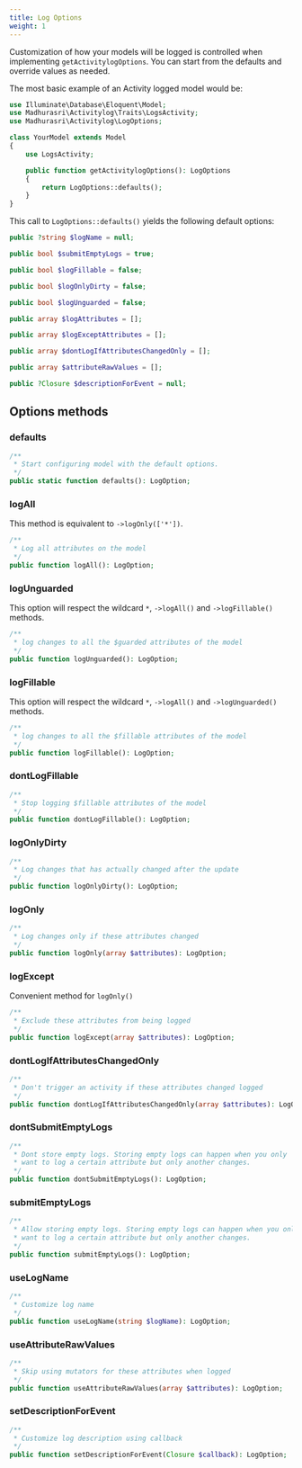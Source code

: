 ```yaml
---
title: Log Options
weight: 1
---
```


Customization of how your models will be logged is controlled when implementing `getActivitylogOptions`. You can start from the defaults and override values as needed.

The most basic example of an Activity logged model would be:

```php
use Illuminate\Database\Eloquent\Model;
use Madhurasri\Activitylog\Traits\LogsActivity;
use Madhurasri\Activitylog\LogOptions;

class YourModel extends Model
{
    use LogsActivity;

    public function getActivitylogOptions(): LogOptions
    {
        return LogOptions::defaults();
    }
}
```

This call to `LogOptions::defaults()` yields the following default options:

```php
public ?string $logName = null;

public bool $submitEmptyLogs = true;

public bool $logFillable = false;

public bool $logOnlyDirty = false;

public bool $logUnguarded = false;

public array $logAttributes = [];

public array $logExceptAttributes = [];

public array $dontLogIfAttributesChangedOnly = [];

public array $attributeRawValues = [];

public ?Closure $descriptionForEvent = null;
```

## Options methods

### defaults

```php
/**
 * Start configuring model with the default options.
 */
public static function defaults(): LogOption;
```

### logAll

This method is equivalent to `->logOnly(['*'])`.

```php
/**
 * Log all attributes on the model
 */
public function logAll(): LogOption;
```

### logUnguarded

This option will respect the wildcard `*`, `->logAll()` and `->logFillable()` methods.

```php
/**
 * log changes to all the $guarded attributes of the model
 */
public function logUnguarded(): LogOption;
```

### logFillable

This option will respect the wildcard `*`, `->logAll()` and `->logUnguarded()` methods.

```php
/**
 * log changes to all the $fillable attributes of the model
 */
public function logFillable(): LogOption;
```

### dontLogFillable

```php
/**
 * Stop logging $fillable attributes of the model
 */
public function dontLogFillable(): LogOption;
```

### logOnlyDirty

```php
/**
 * Log changes that has actually changed after the update
 */
public function logOnlyDirty(): LogOption;
```

### logOnly

```php
/**
 * Log changes only if these attributes changed
 */
public function logOnly(array $attributes): LogOption;
```

### logExcept

Convenient method for `logOnly()`

```php
/**
 * Exclude these attributes from being logged
 */
public function logExcept(array $attributes): LogOption;
```

### dontLogIfAttributesChangedOnly

```php
/**
 * Don't trigger an activity if these attributes changed logged
 */
public function dontLogIfAttributesChangedOnly(array $attributes): LogOption;
```

### dontSubmitEmptyLogs

```php
/**
 * Dont store empty logs. Storing empty logs can happen when you only
 * want to log a certain attribute but only another changes.
 */
public function dontSubmitEmptyLogs(): LogOption;
```

### submitEmptyLogs

```php
/**
 * Allow storing empty logs. Storing empty logs can happen when you only
 * want to log a certain attribute but only another changes.
 */
public function submitEmptyLogs(): LogOption;
```

### useLogName

```php
/**
 * Customize log name
 */
public function useLogName(string $logName): LogOption;
```

### useAttributeRawValues

```php
/**
 * Skip using mutators for these attributes when logged
 */
public function useAttributeRawValues(array $attributes): LogOption;
```

### setDescriptionForEvent

```php
/**
 * Customize log description using callback
 */
public function setDescriptionForEvent(Closure $callback): LogOption;
```
